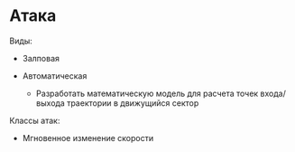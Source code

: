 ﻿
# Атака #

Виды:
   
- Залповая

- Автоматическая

    - Разработать математическую модель для расчета точек входа/выхода траектории в движущийся сектор


Классы атак:
- Мгновенное изменение скорости
